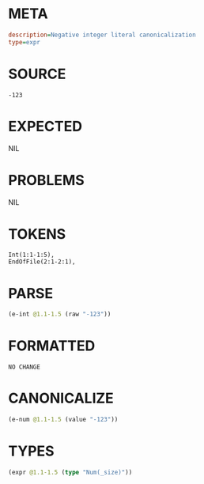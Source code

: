 # META
~~~ini
description=Negative integer literal canonicalization
type=expr
~~~
# SOURCE
~~~roc
-123
~~~
# EXPECTED
NIL
# PROBLEMS
NIL
# TOKENS
~~~zig
Int(1:1-1:5),
EndOfFile(2:1-2:1),
~~~
# PARSE
~~~clojure
(e-int @1.1-1.5 (raw "-123"))
~~~
# FORMATTED
~~~roc
NO CHANGE
~~~
# CANONICALIZE
~~~clojure
(e-num @1.1-1.5 (value "-123"))
~~~
# TYPES
~~~clojure
(expr @1.1-1.5 (type "Num(_size)"))
~~~
